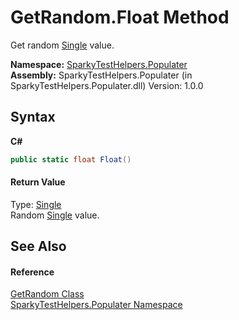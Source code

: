 # GetRandom.Float Method 
 

Get random <a href="http://msdn2.microsoft.com/en-us/library/3www918f" target="_blank">Single</a> value.

**Namespace:**&nbsp;<a href="N_SparkyTestHelpers_Populater">SparkyTestHelpers.Populater</a><br />**Assembly:**&nbsp;SparkyTestHelpers.Populater (in SparkyTestHelpers.Populater.dll) Version: 1.0.0

## Syntax

**C#**<br />
``` C#
public static float Float()
```


#### Return Value
Type: <a href="http://msdn2.microsoft.com/en-us/library/3www918f" target="_blank">Single</a><br />Random <a href="http://msdn2.microsoft.com/en-us/library/3www918f" target="_blank">Single</a> value.

## See Also


#### Reference
<a href="T_SparkyTestHelpers_Populater_GetRandom">GetRandom Class</a><br /><a href="N_SparkyTestHelpers_Populater">SparkyTestHelpers.Populater Namespace</a><br />